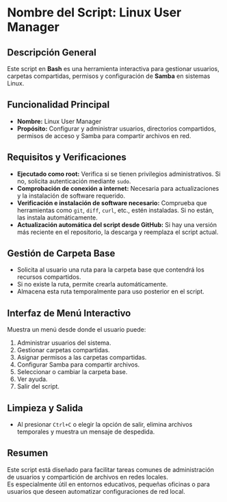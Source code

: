 # Nombre del Script: Linux User Manager

## Descripción General
Este script en **Bash** es una herramienta interactiva para gestionar usuarios, carpetas compartidas, permisos y configuración de **Samba** en sistemas Linux.

## Funcionalidad Principal
- **Nombre:** Linux User Manager  
- **Propósito:** Configurar y administrar usuarios, directorios compartidos, permisos de acceso y Samba para compartir archivos en red.

## Requisitos y Verificaciones
- **Ejecutado como root:** Verifica si se tienen privilegios administrativos. Si no, solicita autenticación mediante `sudo`.
- **Comprobación de conexión a internet:** Necesaria para actualizaciones y la instalación de software requerido.
- **Verificación e instalación de software necesario:** Comprueba que herramientas como `git`, `diff`, `curl`, etc., estén instaladas. Si no están, las instala automáticamente.
- **Actualización automática del script desde GitHub:** Si hay una versión más reciente en el repositorio, la descarga y reemplaza el script actual.

## Gestión de Carpeta Base
- Solicita al usuario una ruta para la carpeta base que contendrá los recursos compartidos.
- Si no existe la ruta, permite crearla automáticamente.
- Almacena esta ruta temporalmente para uso posterior en el script.

## Interfaz de Menú Interactivo
Muestra un menú desde donde el usuario puede:

1. Administrar usuarios del sistema.  
2. Gestionar carpetas compartidas.  
3. Asignar permisos a las carpetas compartidas.  
4. Configurar Samba para compartir archivos.  
5. Seleccionar o cambiar la carpeta base.  
90. Ver ayuda.  
99. Salir del script.

## Limpieza y Salida
- Al presionar `Ctrl+C` o elegir la opción de salir, elimina archivos temporales y muestra un mensaje de despedida.

## Resumen
Este script está diseñado para facilitar tareas comunes de administración de usuarios y compartición de archivos en redes locales.  
Es especialmente útil en entornos educativos, pequeñas oficinas o para usuarios que deseen automatizar configuraciones de red local.
